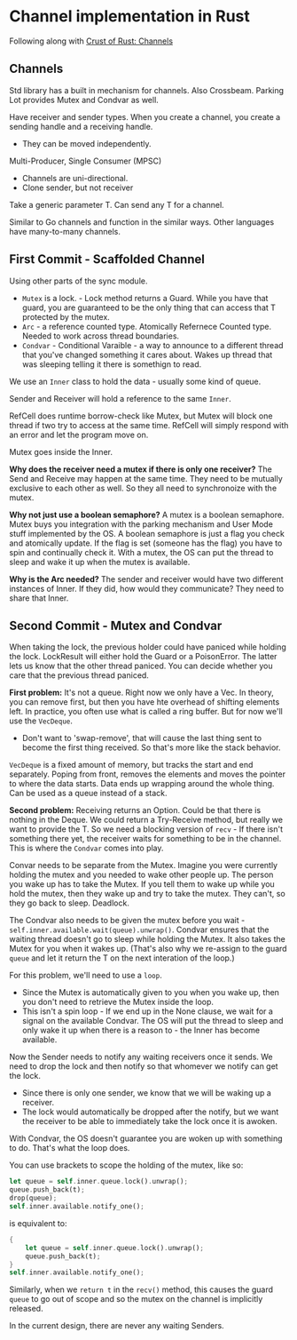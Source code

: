 # Channel implementation in Rust
Following along with [Crust of Rust: Channels]()

## Channels
Std library has a built in mechanism for channels.  Also Crossbeam.  Parking Lot provides Mutex and Condvar as well.

Have receiver and sender types.  When you create a channel, you create a sending handle and a receiving handle.
* They can be moved independently.

Multi-Producer, Single Consumer (MPSC)
* Channels are uni-directional.
* Clone sender, but not receiver

Take a generic parameter T.  Can send any T for a channel.

Similar to Go channels and function in the similar ways.  Other languages have many-to-many channels.


## First Commit - Scaffolded Channel
Using other parts of the sync module.
* `Mutex` is a lock. - Lock method returns a Guard.  While you have that guard, you are guaranteed to be the only thing that can access that T protected by the mutex.
* `Arc` - a reference counted type.  Atomically Refernece Counted type.  Needed to work across thread boundaries.
* `Condvar` - Conditional Varaible - a way to announce to a different thread that you've changed something it cares about.  Wakes up thread that was sleeping telling it there is somethign to read.

We use an `Inner` class to hold the data - usually some kind of queue.  

Sender and Receiver will hold a reference to the same `Inner`.

RefCell does runtime borrow-check like Mutex, but Mutex will block one thread if two try to access at the same time.  RefCell will simply respond with an error and let the program move on.

Mutex goes inside the Inner. 

__Why does the receiver need a mutex if there is only one receiver?__
The Send and Receive may happen at the same time.  They need to be mutually exclusive to each other as well.  So they all need to synchronoize with the mutex.

__Why not just use a boolean semaphore?__
A mutex is a boolean semaphore.  Mutex buys you integration with the parking mechanism and User Mode stuff implemented by the OS.  A boolean semaphore is just a flag you check and atomically update.  If the flag is set (someone has the flag) you have to spin and continually check it.  With a mutex, the OS can put the thread to sleep and wake it up when the mutex is available.

__Why is the Arc needed?__
The sender and receiver would have two different instances of Inner.  If they did, how would they communicate?  They need to share that Inner.

## Second Commit - Mutex and Condvar
When taking the lock, the previous holder could have paniced while holding the lock.  LockResult will either hold the Guard or a PoisonError<Guard>.  The latter lets us know that the other thread paniced.  You can decide whether you care that the previous thread paniced.

**First problem:** It's not a queue. Right now we only have a Vec<T>.  In theory, you can remove first, but then you have hte overhead of shifting elements left.  In practice, you often use what is called a ring buffer.  But for now we'll use the `VecDeque`.
* Don't want to 'swap-remove', that will cause the last thing sent to become the first thing received.  So that's more like the stack behavior.

`VecDeque` is a fixed amount of memory, but tracks the start and end separately.  Poping from front, removes the elements and moves the pointer to where the data starts.  Data ends up wrapping around the whole thing.  Can be used as a queue instead of a stack.

**Second problem:** Receiving returns an Option.  Could be that there is nothing in the Deque.  We could return a Try-Receive method, but really we want to provide the T.  So we need a blocking version of `recv` - If there isn't something there yet, the receiver waits for something to be in the channel.  This is where the `Condvar` comes into play.

Convar needs to be separate from the Mutex.  Imagine you were currently holding the mutex and you needed to wake other people up.  The person you wake up has to take the Mutex.  If you tell them to wake up while you hold the mutex, then they wake up and try to take the mutex.  They can't, so they go back to sleep.  Deadlock.

The Condvar also needs to be given the mutex before you wait - `self.inner.available.wait(queue).unwrap()`.  Condvar ensures that the waiting thread doesn't go to sleep while holding the Mutex.  It also takes the Mutex for you when it wakes up. (That's also why we re-assign to the guard `queue` and let it return the T on the next interation of the loop.)

For this problem, we'll need to use a `loop`.  
*  Since the Mutex is automatically given to you when you wake up, then you don't need to retrieve the Mutex inside the loop.  
*  This isn't a spin loop -  If we end up in the None clause, we wait for a signal on the available Condvar.  The OS will put the thread to sleep and only wake it up when there is a reason to - the Inner has become available.

Now the Sender needs to notify any waiting receivers once it sends.  We need to drop the lock and then notify so that whomever we notify can get the lock.  
*  Since there is only one sender, we know that we will be waking up a receiver.
*  The lock would automatically be dropped after the notify, but we want the receiver to be able to immediately take the lock once it is awoken.

With Condvar, the OS doesn't guarantee you are woken up with something to do.  That's what the loop does.

You can use brackets to scope the holding of the mutex, like so:
```rust
let queue = self.inner.queue.lock().unwrap();
queue.push_back(t);
drop(queue);
self.inner.available.notify_one();
```
is equivalent to:
```rust
{
    let queue = self.inner.queue.lock().unwrap();
    queue.push_back(t);
}
self.inner.available.notify_one();
```

Similarly, when we `return t` in the `recv()` method, this causes the guard `queue` to go out of scope and so the mutex on the channel is implicitly released.

In the current design, there are never any waiting Senders.
